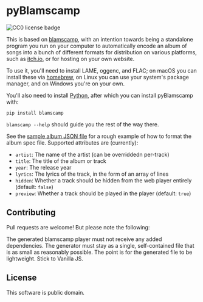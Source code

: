 # pyBlamscamp

![CC0 license badge](https://licensebuttons.net/p/zero/1.0/88x31.png)

This is based on [blamscamp](https://github.com/blackle/blamscamp), with an intention towards being a standalone program you run on your computer to automatically encode an album of songs into a bunch of different formats for distribution on various platforms, such as [itch.io](https://itch.io/), or for hosting on your own website.

To use it, you'll need to install LAME, oggenc, and FLAC; on macOS you can install these via [homebrew](https://brew.sh/), on Linux you can use your system's package manager, and on Windows you're on your own.

You'll also need to install [Python](https://python.org), after which you can install pyBlamscamp with:

```
pip install blamscamp
```

`blamscamp --help` should guide you the rest of the way there.

See the [sample album JSON file](test_album/album.json) for a rough example of how to format the album spec file. Supported attributes are (currently):

* `artist`: The name of the artist (can be overriddedn per-track)
* `title`: The title of the album or track
* `year`: The release year
* `lyrics`: The lyrics of the track, in the form of an array of lines
* `hidden`: Whether a track should be hidden from the web player entirely (default: `false`)
* `preview`: Whether a track should be played in the player (default: `true`)

## Contributing

Pull requests are welcome! But please note the following:

The generated blamscamp player must not receive any added dependencies. The generator must stay as a single, self-contained file that is as small as reasonably possible. The point is for the generated file to be lightweight. Stick to Vanilla JS.

## License

This software is public domain.
